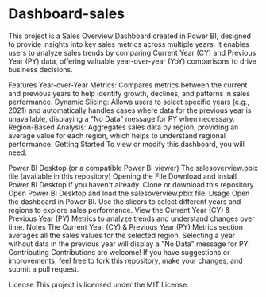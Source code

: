 # Dashboard-sales

This project is a Sales Overview Dashboard created in Power BI, designed to provide insights into key sales metrics across multiple years. It enables users to analyze sales trends by comparing Current Year (CY) and Previous Year (PY) data, offering valuable year-over-year (YoY) comparisons to drive business decisions.

Features
Year-over-Year Metrics: Compares metrics between the current and previous years to help identify growth, declines, and patterns in sales performance.
Dynamic Slicing: Allows users to select specific years (e.g., 2021) and automatically handles cases where data for the previous year is unavailable, displaying a "No Data" message for PY when necessary.
Region-Based Analysis: Aggregates sales data by region, providing an average value for each region, which helps to understand regional performance.
Getting Started
To view or modify this dashboard, you will need:

Power BI Desktop (or a compatible Power BI viewer)
The salesoverview.pbix file (available in this repository)
Opening the File
Download and install Power BI Desktop if you haven't already.
Clone or download this repository.
Open Power BI Desktop and load the salesoverview.pbix file.
Usage
Open the dashboard in Power BI.
Use the slicers to select different years and regions to explore sales performance.
View the Current Year (CY) & Previous Year (PY) Metrics to analyze trends and understand changes over time.
Notes
The Current Year (CY) & Previous Year (PY) Metrics section averages all the sales values for the selected region.
Selecting a year without data in the previous year will display a "No Data" message for PY.
Contributing
Contributions are welcome! If you have suggestions or improvements, feel free to fork this repository, make your changes, and submit a pull request.

License
This project is licensed under the MIT License.
